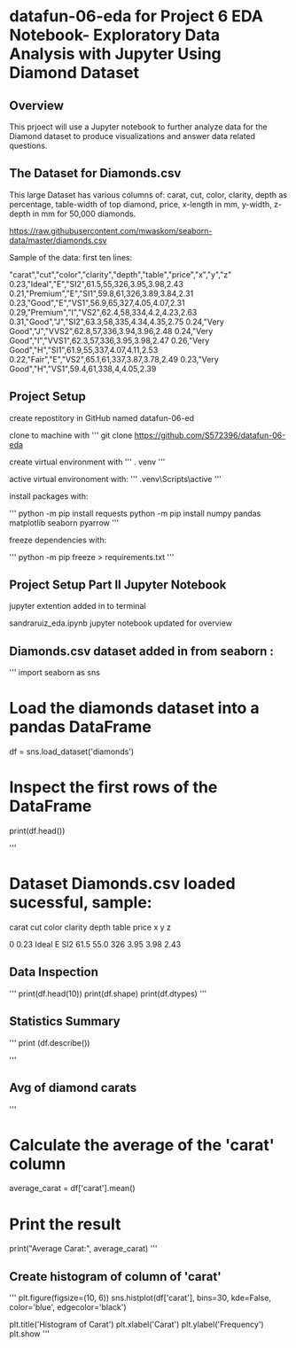 # datafun-06-eda for Project 6 EDA Notebook- Exploratory Data Analysis with Jupyter Using Diamond Dataset

## Overview

This prjoect will use a Jupyter notebook to further analyze data for the Diamond dataset to produce visualizations and answer data related questions.

## The Dataset for Diamonds.csv 

This large Dataset has various columns of: carat, cut, color, clarity, depth as percentage, table-width of top diamond, price, x-length in mm, y-width, z-depth in mm for 50,000 diamonds.

https://raw.githubusercontent.com/mwaskom/seaborn-data/master/diamonds.csv  

Sample of the data: first ten lines:

"carat","cut","color","clarity","depth","table","price","x","y","z"
0.23,"Ideal","E","SI2",61.5,55,326,3.95,3.98,2.43
0.21,"Premium","E","SI1",59.8,61,326,3.89,3.84,2.31
0.23,"Good","E","VS1",56.9,65,327,4.05,4.07,2.31
0.29,"Premium","I","VS2",62.4,58,334,4.2,4.23,2.63
0.31,"Good","J","SI2",63.3,58,335,4.34,4.35,2.75
0.24,"Very Good","J","VVS2",62.8,57,336,3.94,3.96,2.48
0.24,"Very Good","I","VVS1",62.3,57,336,3.95,3.98,2.47
0.26,"Very Good","H","SI1",61.9,55,337,4.07,4.11,2.53
0.22,"Fair","E","VS2",65.1,61,337,3.87,3.78,2.49
0.23,"Very Good","H","VS1",59.4,61,338,4,4.05,2.39

## Project Setup

create repostitory in GitHub named datafun-06-ed

clone to machine with 
'''
git clone https://github.com/S572396/datafun-06-eda 

create virtual environment with
'''
. venv
'''

active virtual environoment with:
'''
.venv\Scripts\active
'''

install packages with:

'''
python -m pip install requests
python -m pip install numpy pandas matplotlib seaborn pyarrow
'''

freeze dependencies with:

'''
python -m pip freeze > requirements.txt
'''
## Project Setup Part II Jupyter Notebook

jupyter extention added in to terminal

sandraruiz_eda.ipynb jupyter notebook updated for overview

## Diamonds.csv dataset added in from seaborn :

'''
import seaborn as sns

# Load the diamonds dataset into a pandas DataFrame
df = sns.load_dataset('diamonds')

# Inspect the first rows of the DataFrame
print(df.head())

'''

# Dataset Diamonds.csv loaded sucessful, sample:

 carat      cut color clarity  depth  table  price     x     y     z


0   0.23    Ideal     E     SI2   61.5   55.0    326  3.95  3.98  2.43

## Data Inspection

'''
print(df.head(10))
print(df.shape)
print(df.dtypes)
'''

## Statistics Summary
'''
print (df.describe())

'''
## Avg of diamond carats
'''
# Calculate the average of the 'carat' column
average_carat = df['carat'].mean()

# Print the result
print("Average Carat:", average_carat)
'''
## Create histogram of column of 'carat'

'''
plt.figure(figsize=(10, 6))
sns.histplot(df['carat'], bins=30, kde=False, color='blue', edgecolor='black')

plt.title('Histogram of Carat')
plt.xlabel('Carat')
plt.ylabel('Frequency')
plt.show
'''
